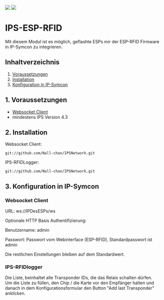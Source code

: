 <a href="https://www.symcon.de"><img src="https://img.shields.io/badge/IP--Symcon-4.3-blue.svg?style=flat-square"/></a>
<a href="https://www.symcon.de"><img src="https://img.shields.io/badge/IP--Symcon-5.0-blue.svg?style=flat-square"/></a>
<br />

# IPS-ESP-RFID
Mit diesem Modul ist es möglich, geflashte ESPs mir der ESP-RFID Firmware in IP-Symcon zu integrieren.

## Inhaltverzeichnis
1. [Voraussetzungen](#1-voraussetzungen)
2. [Installation](#2-installation)
4. [Konfiguration in IP-Symcon](#3-konfiguration-in-ip-symcon)

## 1. Voraussetzungen

* [Websocket Client](https://github.com/Nall-chan/IPSNetwork)
* mindestens IPS Version 4.3

## 2. Installation

Websocket Client:
```
git://github.com/Nall-chan/IPSNetwork.git
```

IPS-RFIDLogger:
```
git://github.com/Nall-chan/IPSNetwork.git
```

## 3. Konfiguration in IP-Symcon

### Websocket Client

URL: ws://IPDesESPs/ws

Optionale HTTP Basis Authentifizierung:

Benutzername: admin

Passwort: Passwort vom Webinterface (ESP-RFID), Standardpasswort ist admin

Die restlichen Einstellungen bleiben auf dem Standardwert.

### IPS-RFIDlogger
Die Liste, beinhaltet alle Transponder IDs, die das Relais schalten dürfen.
Um die Liste zu füllen, den Chip / die Karte vor den Empfänger halten und danach in dem Konfigurationsformular den Button "Add last Transponder" anklicken. 